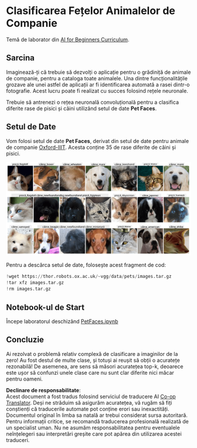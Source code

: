 <!--
CO_OP_TRANSLATOR_METADATA:
{
  "original_hash": "f3d2cee9cb3c52160419e560c57a690e",
  "translation_date": "2025-08-25T22:58:20+00:00",
  "source_file": "lessons/4-ComputerVision/07-ConvNets/lab/README.md",
  "language_code": "ro"
}
-->
# Clasificarea Fețelor Animalelor de Companie

Temă de laborator din [AI for Beginners Curriculum](https://github.com/microsoft/ai-for-beginners).

## Sarcina

Imaginează-ți că trebuie să dezvolți o aplicație pentru o grădiniță de animale de companie, pentru a cataloga toate animalele. Una dintre funcționalitățile grozave ale unei astfel de aplicații ar fi identificarea automată a rasei dintr-o fotografie. Acest lucru poate fi realizat cu succes folosind rețele neuronale.

Trebuie să antrenezi o rețea neuronală convoluțională pentru a clasifica diferite rase de pisici și câini utilizând setul de date **Pet Faces**.

## Setul de Date

Vom folosi setul de date **Pet Faces**, derivat din setul de date pentru animale de companie [Oxford-IIIT](https://www.robots.ox.ac.uk/~vgg/data/pets/). Acesta conține 35 de rase diferite de câini și pisici.

![Setul de date cu care vom lucra](../../../../../../translated_images/data.50b2a9d5484bdbf0f52f5765b381cec9efe2bd296a98f007f90bedb6ac67f2a8.ro.png)

Pentru a descărca setul de date, folosește acest fragment de cod:

```python
!wget https://thor.robots.ox.ac.uk/~vgg/data/pets/images.tar.gz
!tar xfz images.tar.gz
!rm images.tar.gz
```

## Notebook-ul de Start

Începe laboratorul deschizând [PetFaces.ipynb](../../../../../../lessons/4-ComputerVision/07-ConvNets/lab/PetFaces.ipynb)

## Concluzie

Ai rezolvat o problemă relativ complexă de clasificare a imaginilor de la zero! Au fost destul de multe clase, și totuși ai reușit să obții o acuratețe rezonabilă! De asemenea, are sens să măsori acuratețea top-k, deoarece este ușor să confunzi unele clase care nu sunt clar diferite nici măcar pentru oameni.

**Declinare de responsabilitate**:  
Acest document a fost tradus folosind serviciul de traducere AI [Co-op Translator](https://github.com/Azure/co-op-translator). Deși ne străduim să asigurăm acuratețea, vă rugăm să fiți conștienți că traducerile automate pot conține erori sau inexactități. Documentul original în limba sa natală ar trebui considerat sursa autoritară. Pentru informații critice, se recomandă traducerea profesională realizată de un specialist uman. Nu ne asumăm responsabilitatea pentru eventualele neînțelegeri sau interpretări greșite care pot apărea din utilizarea acestei traduceri.
